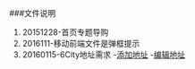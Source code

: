 ###文件说明

1. 20151228-首页专题导购
2. 2016111-移动前端文件是弹框提示
3. 20160115-6City地址需求
   -[添加地址](http://ksycode.github.io/PanliProject/20160115/Address_Add.html)
   -[编辑地址](http://ksycode.github.io/PanliProject/20160115/index.html)
